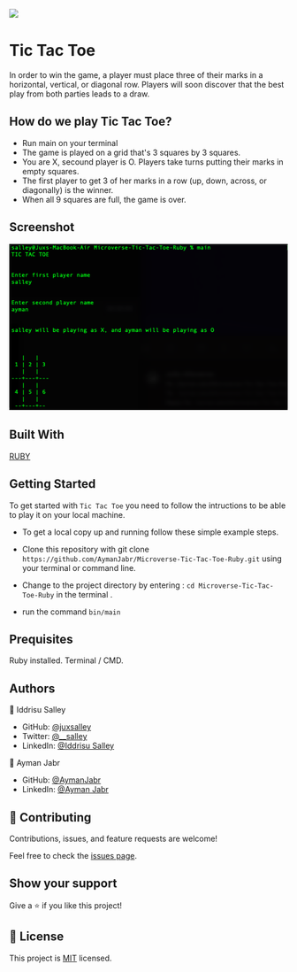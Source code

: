 ![](https://img.shields.io/badge/Microverse-blueviolet)

# Tic Tac Toe

In order to win the game, a player must place three of their marks in a horizontal, vertical, or diagonal row.
Players will soon discover that the best play from both parties leads to a draw. 

## How do we play Tic Tac Toe?

- Run main on your terminal
- The game is played on a grid that's 3 squares by 3 squares.
- You are X, secound player is O. Players take turns putting their marks in empty squares.
- The first player to get 3 of her marks in a row (up, down, across, or diagonally) is the winner.
- When all 9 squares are full, the game is over.


## Screenshot

![Screenshot](tic.png)

## Built With
 [RUBY](https://github.com/AymanJabr/Microverse-Tic-Tac-Toe-Ruby)

## Getting Started

To get started with ````Tic Tac Toe```` you need to follow the intructions to be able to play it on your local machine.

- To get a local copy up and running follow these simple example steps.

- Clone this repository with git clone ```https://github.com/AymanJabr/Microverse-Tic-Tac-Toe-Ruby.git``` using your terminal or command line.
- Change to the project directory by entering :
```cd Microverse-Tic-Tac-Toe-Ruby``` in the terminal .
- run the command ```bin/main```

## Prequisites

Ruby installed.
Terminal / CMD.

## Authors

👤 Iddrisu Salley

- GitHub: [@juxsalley](https://github.com/juxsalley)
- Twitter: [@__salley](https://twitter.com/__salley)
- LinkedIn: [@Iddrisu Salley](https://www.linkedin.com/in/dev-salley/)

👤 Ayman Jabr

- GitHub: [@AymanJabr](https://github.com/AymanJabr)
- LinkedIn: [@Ayman Jabr](https://www.linkedin.com/in/ayman-jabr-3705a4100/)


## 🤝 Contributing

Contributions, issues, and feature requests are welcome!

Feel free to check the [issues page](https://github.com/AymanJabr/Microverse-Tic-Tac-Toe-Ruby/pull/3).

## Show your support

Give a ⭐️ if you like this project!

## 📝 License

This project is [MIT](LICENSE) licensed.